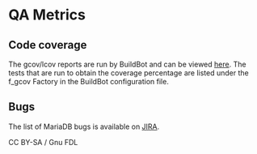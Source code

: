 
# QA Metrics

## Code coverage


The gcov/lcov reports are run by BuildBot and can be viewed [here](https://i7.askmonty.org/lcov/). The tests that are run to obtain the coverage percentage are listed under the f_gcov Factory in the BuildBot configuration file.


## Bugs


The list of MariaDB bugs is available on [JIRA](https://jira.mariadb.org).


CC BY-SA / Gnu FDL

